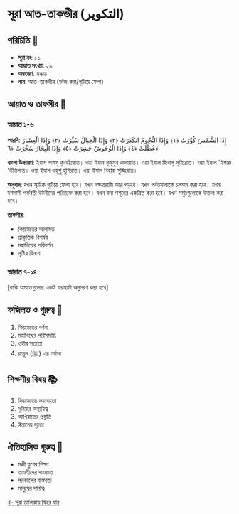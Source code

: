 # সূরা আত-তাকভীর (التكوير)

## পরিচিতি 📝
- **সূরা নং**: ৮১
- **আয়াত সংখ্যা**: ২৯
- **অবতরণ**: মক্কায়
- **নাম**: আত-তাকভীর (ভাঁজ করা/গুটিয়ে ফেলা)

## আয়াত ও তাফসীর 📖

### আয়াত ১-৬
**আরবি**:
إِذَا الشَّمْسُ كُوِّرَتْ ﴿١﴾ وَإِذَا النُّجُومُ انكَدَرَتْ ﴿٢﴾ وَإِذَا الْجِبَالُ سُيِّرَتْ ﴿٣﴾ وَإِذَا الْعِشَارُ عُطِّلَتْ ﴿٤﴾ وَإِذَا الْوُحُوشُ حُشِرَتْ ﴿٥﴾ وَإِذَا الْبِحَارُ سُجِّرَتْ ﴿٦﴾

**বাংলা উচ্চারণ**:
ইযাশ শামসু কুওয়্যিরাত। ওয়া ইযান নুজূমুন কাদারাত। ওয়া ইযাল জিবালু সুয়্যিরাত। ওয়া ইযাল 'ইশারু 'উত্তিলাত। ওয়া ইযাল ওহূশু হুশিরাত। ওয়া ইযাল বিহারু সুজ্জিরাত।

**অনুবাদ**:
যখন সূর্যকে গুটিয়ে ফেলা হবে। যখন নক্ষত্ররাজি ঝরে পড়বে। যখন পর্বতমালাকে চলমান করা হবে। যখন দশমাসী গর্ভবতী উটনীদের পরিত্যক্ত করা হবে। যখন বন্য পশুদের একত্রিত করা হবে। যখন সমুদ্রগুলোকে উত্তাল করা হবে।

**তাফসীর**:
- কিয়ামতের আলামত
- প্রাকৃতিক বিপর্যয়
- মহাবিশ্বের পরিবর্তন
- সৃষ্টির বিনাশ

### আয়াত ৭-১৪
[বাকি আয়াতগুলোর একই ফরম্যাট অনুসরণ করা হবে]

## ফজিলত ও গুরুত্ব 🌟
1. কিয়ামতের বর্ণনা
2. মহাবিশ্বের পরিসমাপ্তি
3. ওহীর সত্যতা
4. রাসূল (ﷺ) এর মর্যাদা

## শিক্ষণীয় বিষয় 📚
1. কিয়ামতের ভয়াবহতা
2. দুনিয়ার অস্থায়িত্ব
3. আখিরাতের প্রস্তুতি
4. ঈমানের দৃঢ়তা

## ঐতিহাসিক গুরুত্ব 🕌
- মক্কী যুগের শিক্ষা
- তাওহীদের দাওয়াত
- পরকালের বাস্তবতা
- মানুষের দায়িত্ব

[← সূরা তালিকায় ফিরে যান](../quran-bangla.md) 